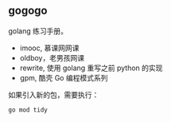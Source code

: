 gogogo
--------

golang 练习手册。

- imooc, 慕课网网课
- oldboy，老男孩网课
- rewrite, 使用 golang 重写之前 python 的实现
- gpm, 酷壳 Go 编程模式系列

如果引入新的包，需要执行：

```shell
go mod tidy
```
